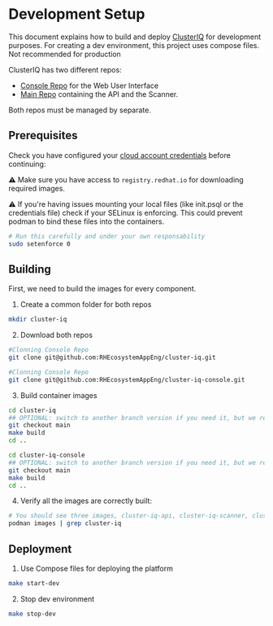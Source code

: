 # Development Setup
This document explains how to build and deploy
[ClusterIQ](https://github.com/RHEcosystemAppEng/cluster-iq) for development
purposes. For creating a dev environment, this project uses compose files. Not
recommended for production

ClusterIQ has two different repos:
* [Console Repo](https://github.com/RHEcosystemAppEng/cluster-iq-console) for the Web User Interface
* [Main Repo](https://github.com/RHEcosystemAppEng/cluster-iq-console) containing the API and the Scanner.


Both repos must be managed by separate.

## Prerequisites
Check you have configured your [cloud account
credentials](../README.md#accounts-configuration) before continuing:

:warning: Make sure you have access to `registry.redhat.io` for downloading
required images.

:warning: If you're having issues mounting your local files (like init.psql or
the credentials file) check if your SELinux is enforcing. This could prevent
podman to bind these files into the containers.
```sh
# Run this carefully and under your own responsability
sudo setenforce 0
```

## Building
First, we need to build the images for every component.

1. Create a common folder for both repos
```sh
mkdir cluster-iq
```

2. Download both repos
```sh
#Clonning Console Repo
git clone git@github.com:RHEcosystemAppEng/cluster-iq.git
```
```sh
#Clonning Console Repo
git clone git@github.com:RHEcosystemAppEng/cluster-iq-console.git
```

3. Build container images
```sh
cd cluster-iq
## OPTIONAL: switch to another branch version if you need it, but we recomend to use `main`.
git checkout main
make build
cd ..
```
```sh
cd cluster-iq-console
## OPTIONAL: switch to another branch version if you need it, but we recomend to use `main`.
git checkout main
make build
cd ..
```

4. Verify all the images are correctly built:
```sh
# You should see three images, cluster-iq-api, cluster-iq-scanner, cluster-iq-console
podman images | grep cluster-iq
```

## Deployment
1. Use Compose files for deploying the platform
```sh
make start-dev
```

2. Stop dev environment
```sh
make stop-dev
```
